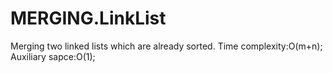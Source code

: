 # MERGING.LinkList
Merging two linked lists which are already sorted.
Time complexity:O(m+n);
Auxiliary sapce:O(1);
